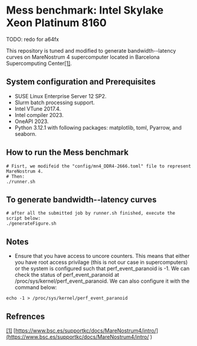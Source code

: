 # Mess benchmark: Intel Skylake Xeon Platinum 8160

TODO: redo for a64fx

This repository is tuned and modified to generate bandwidth--latency curves on MareNostrum 4 supercomputer located in Barcelona Supercomputing Center[[1]](https://www.bsc.es/supportkc/docs/MareNostrum4/intro/). 




## System configuration and Prerequisites

- SUSE Linux Enterprise Server 12 SP2.
- Slurm batch processing support.
- Intel VTune 2017.4.
- Intel compiler 2023.
- OneAPI 2023. 
- Python 3.12.1 with following packages: matplotlib, toml, Pyarrow, and seaborn. 
 



## How to run the Mess benchmark 

```
# Fisrt, we modifeid the "config/mn4_DDR4-2666.toml" file to represent MareNostrum 4. 
# Then: 
./runner.sh 
```


## To generate bandwidth--latency curves

```
# after all the submitted job by runner.sh finished, execute the script below:
./generateFigure.sh 
```






## Notes

- Ensure that you have access to uncore counters. This means that either you have root access privilage (this is not our case in supercomputers) or the system is configured such that perf_event_paranoid is -1. We can check the status of perf_event_paranoid at /proc/sys/kernel/perf_event_paranoid. We can also configure it with the command below: 

```
echo -1 > /proc/sys/kernel/perf_event_paranoid
```



## Refrences

[[1]](https://www.bsc.es/supportkc/docs/MareNostrum4/intro/ ) [https://www.bsc.es/supportkc/docs/MareNostrum4/intro/](https://www.bsc.es/supportkc/docs/MareNostrum4/intro/ ) 
